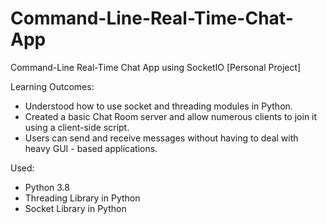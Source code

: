 # Command-Line-Real-Time-Chat-App

Command-Line Real-Time Chat App using SocketIO [Personal Project]

Learning Outcomes: 
- Understood how to use socket and threading modules in Python.
- Created a basic Chat Room server and allow numerous clients to join it using a client-side script.
- Users can send and receive messages without having to deal with heavy GUI - based applications.

Used:
- Python 3.8
- Threading Library in Python
- Socket Library in Python
